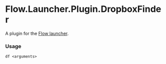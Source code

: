 Flow.Launcher.Plugin.DropboxFinder
==================

A plugin for the [Flow launcher](https://github.com/Flow-Launcher/Flow.Launcher).

### Usage

    df <arguments>